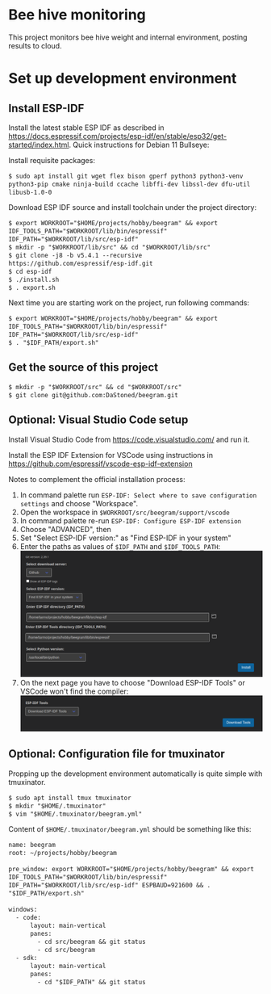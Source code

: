 # Bee hive monitoring

This project monitors bee hive weight and internal environment, posting results to cloud.

# Set up development environment

## Install ESP-IDF

Install the latest stable ESP IDF as described in https://docs.espressif.com/projects/esp-idf/en/stable/esp32/get-started/index.html. Quick instructions for Debian 11 Bullseye:

Install requisite packages:

```
$ sudo apt install git wget flex bison gperf python3 python3-venv python3-pip cmake ninja-build ccache libffi-dev libssl-dev dfu-util libusb-1.0-0
```

Download ESP IDF source and install toolchain under the project directory:

```
$ export WORKROOT="$HOME/projects/hobby/beegram" && export IDF_TOOLS_PATH="$WORKROOT/lib/bin/espressif" IDF_PATH="$WORKROOT/lib/src/esp-idf"
$ mkdir -p "$WORKROOT/lib/src" && cd "$WORKROOT/lib/src"
$ git clone -j8 -b v5.4.1 --recursive https://github.com/espressif/esp-idf.git
$ cd esp-idf
$ ./install.sh
$ . export.sh
```

Next time you are starting work on the project, run following commands:

```
$ export WORKROOT="$HOME/projects/hobby/beegram" && export IDF_TOOLS_PATH="$WORKROOT/lib/bin/espressif" IDF_PATH="$WORKROOT/lib/src/esp-idf"
$ . "$IDF_PATH/export.sh"
```

## Get the source of this project

```
$ mkdir -p "$WORKROOT/src" && cd "$WORKROOT/src"
$ git clone git@github.com:DaStoned/beegram.git
```

## Optional: Visual Studio Code setup

Install Visual Studio Code from https://code.visualstudio.com/ and run it.

Install the ESP IDF Extension for VSCode using instructions in https://github.com/espressif/vscode-esp-idf-extension

Notes to complement the official installation process:

1. In command palette run `ESP-IDF: Select where to save configuration settings` and choose "Workspace".
1. Open the workspace in `$WORKROOT/src/beegram/support/vscode`
1. In command palette re-run `ESP-IDF: Configure ESP-IDF extension`
  1. Choose "ADVANCED", then 
  1. Set "Select ESP-IDF version:" as "Find ESP-IDF in your system" 
  1. Enter the paths as values of `$IDF_PATH` and `$IDF_TOOLS_PATH`: ![Config 1](doc/images/esp_idf_config1.png)
  1. On the next page you have to choose "Download ESP-IDF Tools" or VSCode won't find the compiler: ![Config 2](doc/images/esp_idf_config2.png)

## Optional: Configuration file for tmuxinator

Propping up the development environment automatically is quite simple with tmuxinator.

```
$ sudo apt install tmux tmuxinator
$ mkdir "$HOME/.tmuxinator"
$ vim "$HOME/.tmuxinator/beegram.yml"
```

Content of `$HOME/.tmuxinator/beegram.yml` should be something like this:

```
name: beegram
root: ~/projects/hobby/beegram

pre_window: export WORKROOT="$HOME/projects/hobby/beegram" && export IDF_TOOLS_PATH="$WORKROOT/lib/bin/espressif" IDF_PATH="$WORKROOT/lib/src/esp-idf" ESPBAUD=921600 && . "$IDF_PATH/export.sh"

windows:
  - code:
      layout: main-vertical
      panes:
        - cd src/beegram && git status
        - cd src/beegram
  - sdk:
      layout: main-vertical
      panes:
        - cd "$IDF_PATH" && git status
```
